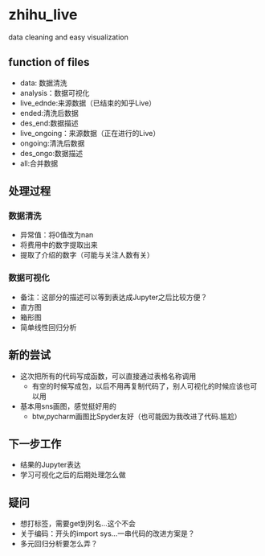 # zhihu_live
data cleaning and easy visualization

## function of files
- data: 数据清洗
- analysis：数据可视化
- live_ednde:来源数据（已结束的知乎Live）
- ended:清洗后数据
- des_end:数据描述
- live_ongoing：来源数据（正在进行的Live）
- ongoing:清洗后数据
- des_ongo:数据描述
- all:合并数据
## 处理过程
### 数据清洗
- 异常值：将0值改为nan
- 将费用中的数字提取出来
- 提取了介绍的数字（可能与关注人数有关）

### 数据可视化
- 备注：这部分的描述可以等到表达成Jupyter之后比较方便？
- 直方图
- 箱形图
- 简单线性回归分析
 
## 新的尝试
- 这次把所有的代码写成函数，可以直接通过表格名称调用
    
    - 有空的时候写成包，以后不用再复制代码了，别人可视化的时候应该也可以用
- 基本用sns画图，感觉挺好用的
    
    - btw,pycharm画图比Spyder友好（也可能因为我改进了代码.尴尬）

## 下一步工作
- 结果的Jupyter表达
- 学习可视化之后的后期处理怎么做

## 疑问
- 想打标签，需要get到列名…这个不会
- 关于编码：开头的import sys...一串代码的改进方案是？
- 多元回归分析要怎么弄？
